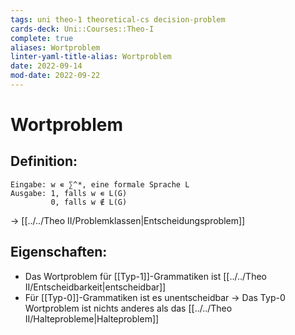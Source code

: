 ```yaml
---
tags: uni theo-1 theoretical-cs decision-problem
cards-deck: Uni::Courses::Theo-I
complete: true
aliases: Wortproblem
linter-yaml-title-alias: Wortproblem
date: 2022-09-14
mod-date: 2022-09-22
---
```


# Wortproblem

## Definition:
```
Eingabe: w ∊ ∑^*, eine formale Sprache L
Ausgabe: 1, falls w ∊ L(G)
		 0, falls w ∉ L(G)
```
-> [[../../Theo II/Problemklassen|Entscheidungsproblem]]

## Eigenschaften:
- Das Wortproblem für [[Typ-1]]-Grammatiken ist [[../../Theo II/Entscheidbarkeit|entscheidbar]]
- Für [[Typ-0]]-Grammatiken ist es unentscheidbar
	-> Das Typ-0 Wortproblem ist nichts anderes als das [[../../Theo II/Halteprobleme|Halteproblem]]


